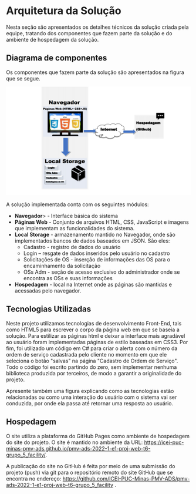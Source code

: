 # Arquitetura da Solução

Nesta seção são apresentados os detalhes técnicos da solução criada pela equipe, tratando dos componentes que fazem parte da solução e do ambiente de hospedagem da solução.

## Diagrama de componentes

Os componentes que fazem parte da solução são apresentados na figura que se segue.

<img src='img/arquitetura.png'/>


A solução implementada conta com os seguintes módulos:
-	**Navegador**> - Interface básica do sistema 
  -	**Páginas Web** - Conjunto de arquivos HTML, CSS, JavaScript e imagens que implementam as funcionalidades do sistema.
  -	**Local Storage** - armazenamento mantido no Navegador, onde são implementados bancos de dados baseados em JSON. São eles: <br>
      - Cadastro - registro de dados do usuário
      - Login – resgate de dados inseridos pelo usuário no cadastro 
      -	Solicitações de OS - inserção de informações das OS para o encaminhamento da solicitação
      -	OSs Adm - seção de acesso exclusivo do administrador onde se encontra as OSs e suas informações
- **Hospedagem** - local na Internet onde as páginas são mantidas e acessadas pelo navegador. 

## Tecnologias Utilizadas

Neste projeto utilizamos tecnologias de desenvolvimento Front-End, tais como HTML5 para escrever o corpo da página web em que se baseia a solução. Para estilizar as páginas html e deixar a interface mais agradável ao usuário foram implementadas páginas de estilo baseadas em CSS3. Por fim, foi utilizado um código em C# para criar o alerta com o número da ordem de serviço cadastrada pelo cliente no momento em que ele seleciona o botão "salvas" na página "Cadastro de Ordem de Serviço". Todo o código foi escrito partindo do zero, sem implementar nenhuma biblioteca produzida por terceiros, de modo a garantir a originalidade do projeto.

Apresente também uma figura explicando como as tecnologias estão relacionadas ou como uma interação do usuário com o sistema vai ser conduzida, por onde ela passa até retornar uma resposta ao usuário.


## Hospedagem

O site utiliza a plataforma do GitHub Pages como ambiente de hospedagem do site do projeto. O site é mantido no ambiente da URL: https://icei-puc-minas-pmv-ads.github.io/pmv-ads-2022-1-e1-proj-web-t6-grupo_5_facility/.

A publicação do site no GitHub é feita por meio de uma submissão do projeto (push) via git para o repositório remoto do site GitHub que se encontra no endereço: https://github.com/ICEI-PUC-Minas-PMV-ADS/pmv-ads-2022-1-e1-proj-web-t6-grupo_5_facility .
